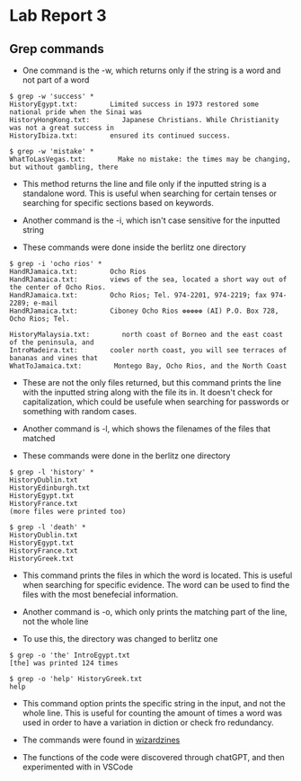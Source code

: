 # Lab Report 3


## Grep commands

* One command is the -w, which returns only if the string is a word and not part of a word
```
$ grep -w 'success' *
HistoryEgypt.txt:        Limited success in 1973 restored some national pride when the Sinai was
HistoryHongKong.txt:        Japanese Christians. While Christianity was not a great success in
HistoryIbiza.txt:        ensured its continued success.
```
```
$ grep -w 'mistake' *
WhatToLasVegas.txt:        Make no mistake: the times may be changing, but without gambling, there
```
* This method returns the line and file only if the inputted string is a standalone word. This is useful when searching for certain tenses or searching for specific sections based on keywords.

* Another command is the -i, which isn't case sensitive for the inputted string
* These commands were done inside the berlitz one directory

```
$ grep -i 'ocho rios' *
HandRJamaica.txt:        Ocho Rios
HandRJamaica.txt:        views of the sea, located a short way out of the center of Ocho Rios.
HandRJamaica.txt:        Ocho Rios; Tel. 974-2201, 974-2219; fax 974-2289; e-mail
HandRJamaica.txt:        Ciboney Ocho Rios ❁❁❁❁❁ (AI) P.O. Box 728, Ocho Rios; Tel.
```

```
HistoryMalaysia.txt:        north coast of Borneo and the east coast of the peninsula, and
IntroMadeira.txt:        cooler north coast, you will see terraces of bananas and vines that
WhatToJamaica.txt:        Montego Bay, Ocho Rios, and the North Coast
```

* These are not the only files returned, but this command prints the line with the inputted string along with the file its in. It doesn't check for capitalization, which could be usefule when searching for passwords or something with random cases.


* Another command is -l, which shows the filenames of the files that matched
* These commands were done in the berlitz one directory

```
$ grep -l 'history' *
HistoryDublin.txt
HistoryEdinburgh.txt
HistoryEgypt.txt
HistoryFrance.txt
(more files were printed too)
```

```
$ grep -l 'death' *
HistoryDublin.txt
HistoryEgypt.txt
HistoryFrance.txt
HistoryGreek.txt
```
* This command prints the files in which the word is located. This is useful when searching for specific evidence. The word can be used to find the files with the most benefecial information.

* Another command is -o, which only prints the matching part of the line, not the whole line
* To use this, the directory was changed to berlitz one

``` 
$ grep -o 'the' IntroEgypt.txt 
[the] was printed 124 times
```
 

```
$ grep -o 'help' HistoryGreek.txt
help
```

* This command option prints the specific string in the input, and not the whole line. This is useful for counting the amount of times a word was used in order to have a variation in diction or check fro redundancy.



* The commands were found in [wizardzines](https://wizardzines.com/comics/grep/)
* The functions of the code were discovered through chatGPT, and then experimented with in VSCode
